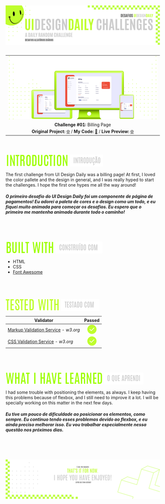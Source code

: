 
![A pretty README header](./assets/Readme-files/Readme-Header.png)
<br />
<br />

|                                                          |
| :------------------------------------------------------: |
| ![Challenge #1](./assets/Readme-files/Readme-Mockup.png) |
|             **Challenge #01:** Billing Page              |
| **Original Project:** [🌐](https://uidesigndaily.com/posts/figma-billing-page-payment-day-1585) / **My Code:** [📄](https://github.com/malunaridev/UI-Design-Daily-01-to-10/tree/master/1-billing-page) / **Live Preview:** [🌐](https://udd-1-billing-page.netlify.app/)

<br />
<br />

![Introduction](./assets/Readme-files/Readme-Introduction.png) ![Introdução](./assets/Readme-files/Readme-Introducao.png)

The first challenge from UI Design Daily was a billing page! At first, I loved the color pallete and the design in general, and I was really hyped to start the challenges. I hope the first one hypes me all the way around!

##### O primeiro desafio do UI Design Daily foi um componente de página de pagamentos! Eu adorei a paleta de cores e o design como um todo, e eu fiquei muito animada para começar os desafios. Eu espero que o primeiro me mantenha animada durante todo o caminho!

<br />
<br />
<br />

![Built with](./assets/Readme-files/Readme-Built-with.png) ![Construído com](./assets/Readme-files/Readme-Construido-com.png)

- HTML
- CSS
- [Font Awesome](https://fontawesome.com/)

<br />
<br />
<br />

![Tested with](./assets/Readme-files/Readme-Tested-with.png) ![Testado com](./assets/Readme-files/Readme-Testado-com.png)

| Validator                                                                        |                     Passed                     |
| -------------------------------------------------------------------------------- | :--------------------------------------------: |
| [Markup Validation Service](https://validator.w3.org/) - <em>w3.org</em>         | ![Done](./assets/Readme-files/Readme-Done.png) |
| [CSS Validation Service](https://jigsaw.w3.org/css-validator/) - <em>w3.org</em> | ![Done](./assets/Readme-files/Readme-Done.png) |

<br />
<br />
<br />

![What I have learned](./assets/Readme-files/Readme-What-I-have-learned.png) ![O que aprendi](./assets/Readme-files/Readme-O-que-aprendi.png)

I had some trouble with positioning the elements, as always. I keep having this problems because of flexbox, and I still need to improve it a lot. I will be specially working on this matter in the next few days.

##### Eu tive um pouco de dificuldade ao posicionar os elementos, como sempre. Eu continuo tendo esses problemas devido ao flexbox, e eu ainda preciso melhorar isso. Eu vou trabalhar especialmente nessa questão nos próximos dias.

<br />
<br />
<br />

![A pretty README footer](./assets/Readme-files/Readme-Footer.png)
